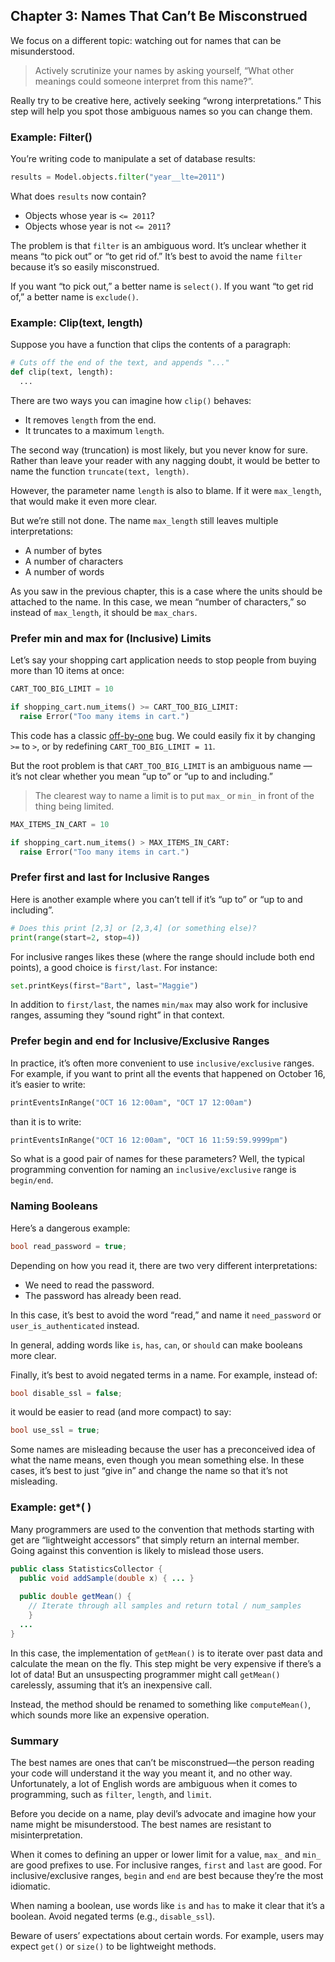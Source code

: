 ## Chapter 3: Names That Can’t Be Misconstrued

We focus on a different topic: watching out for names that can be misunderstood.

> Actively scrutinize your names by asking yourself, “What other meanings could someone interpret from this name?”.

Really try to be creative here, actively seeking “wrong interpretations.” This step will help you spot those ambiguous names so you can change them. 

### Example: Filter()

You’re writing code to manipulate a set of database results:

```py
results = Model.objects.filter("year__lte=2011")
```

What does `results` now contain?

- Objects whose year is `<= 2011`?
- Objects whose year is not `<= 2011`?

The problem is that `filter` is an ambiguous word. It’s unclear whether it means “to pick out” or “to get rid of.” It’s best to avoid the name `filter` because it’s so easily misconstrued.

If you want “to pick out,” a better name is `select()`. If you want “to get rid of,” a better name is `exclude()`.

### Example: Clip(text, length)

Suppose you have a function that clips the contents of a paragraph:

```py
# Cuts off the end of the text, and appends "..."
def clip(text, length):
  ...
```

There are two ways you can imagine how `clip()` behaves:

- It removes `length` from the end.
- It truncates to a maximum `length`.

The second way (truncation) is most likely, but you never know for sure. Rather than leave your reader with any nagging doubt, it would be better to name the function `truncate(text, length)`.

However, the parameter name `length` is also to blame. If it were `max_length`, that would make it even more clear.

But we’re still not done. The name `max_length` still leaves multiple interpretations:

- A number of bytes
- A number of characters
- A number of words

As you saw in the previous chapter, this is a case where the units should be attached to the name. In this case, we mean “number of characters,” so instead of `max_length`, it should be `max_chars`.

### Prefer min and max for (Inclusive) Limits

Let’s say your shopping cart application needs to stop people from buying more than 10 items at once:

```py
CART_TOO_BIG_LIMIT = 10

if shopping_cart.num_items() >= CART_TOO_BIG_LIMIT:
  raise Error("Too many items in cart.")
```

This code has a classic [off-by-one](https://simple.wikipedia.org/wiki/Off-by-one_error) bug. We could easily fix it by changing `>=` to `>`, or by redefining `CART_TOO_BIG_LIMIT = 11`.

But the root problem is that `CART_TOO_BIG_LIMIT` is an ambiguous name — it’s not clear whether you mean “up to” or “up to and including.”

> The clearest way to name a limit is to put `max_` or `min_` in front of the thing being limited.

```py
MAX_ITEMS_IN_CART = 10

if shopping_cart.num_items() > MAX_ITEMS_IN_CART:
  raise Error("Too many items in cart.")
```

### Prefer first and last for Inclusive Ranges

Here is another example where you can’t tell if it’s “up to” or “up to and including”.

```py
# Does this print [2,3] or [2,3,4] (or something else)?
print(range(start=2, stop=4))
```

For inclusive ranges likes these (where the range should include both end points), a good choice is `first/last`. For instance:

```py
set.printKeys(first="Bart", last="Maggie")
```

In addition to `first/last`, the names `min/max` may also work for inclusive ranges, assuming they “sound right” in that context.

### Prefer begin and end for Inclusive/Exclusive Ranges

In practice, it’s often more convenient to use `inclusive/exclusive` ranges. For example, if you want to print all the events that happened on October 16, it’s easier to write:

```py
printEventsInRange("OCT 16 12:00am", "OCT 17 12:00am")
```

than it is to write:

```py
printEventsInRange("OCT 16 12:00am", "OCT 16 11:59:59.9999pm")
```

So what is a good pair of names for these parameters? Well, the typical programming convention for naming an `inclusive/exclusive` range is `begin/end`.

### Naming Booleans

Here’s a dangerous example:

```cpp
bool read_password = true;
```

Depending on how you read it, there are two very different interpretations:

- We need to read the password.
- The password has already been read.

In this case, it’s best to avoid the word “read,” and name it `need_password` or `user_is_authenticated` instead.

In general, adding words like `is`, `has`, `can`, or `should` can make booleans more clear.

Finally, it’s best to avoid negated terms in a name. For example, instead of:

```cpp
bool disable_ssl = false;
```

it would be easier to read (and more compact) to say:

```cpp
bool use_ssl = true;
```

Some names are misleading because the user has a preconceived idea of what the name means, even though you mean something else. In these cases, it’s best to just “give in” and change the name so that it’s not misleading.

### Example: get*( )

Many programmers are used to the convention that methods starting with get are “lightweight accessors” that simply return an internal member. Going against this convention is likely to mislead those users.

```java
public class StatisticsCollector {
  public void addSample(double x) { ... }
    
  public double getMean() {
    // Iterate through all samples and return total / num_samples
    }
  ...
}
```

In this case, the implementation of `getMean()` is to iterate over past data and calculate the mean on the fly. This step might be very expensive if there’s a lot of data! But an unsuspecting programmer might call `getMean()` carelessly, assuming that it’s an inexpensive call.

Instead, the method should be renamed to something like `computeMean()`, which sounds more like an expensive operation.

### Summary

The best names are ones that can’t be misconstrued—the person reading your code will understand it the way you meant it, and no other way. Unfortunately, a lot of English words are ambiguous when it comes to programming, such as `filter`, `length`, and `limit`.

Before you decide on a name, play devil’s advocate and imagine how your name might be misunderstood. The best names are resistant to misinterpretation.

When it comes to defining an upper or lower limit for a value, `max_` and `min_` are good prefixes to use. For inclusive ranges, `first` and `last` are good. For inclusive/exclusive ranges, `begin` and `end` are best because they’re the most idiomatic.

When naming a boolean, use words like `is` and `has` to make it clear that it’s a boolean. Avoid negated terms (e.g., `disable_ssl`).

Beware of users’ expectations about certain words. For example, users may expect `get()` or `size()` to be lightweight methods.